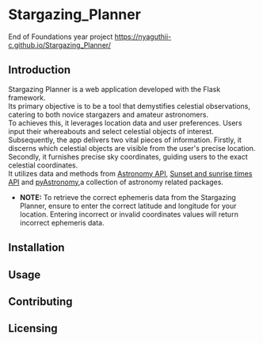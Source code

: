 # Stargazing_Planner
End of Foundations year project
https://nyaguthii-c.github.io/Stargazing_Planner/
## Introduction
Stargazing Planner is a web application developed with the Flask framework.  
Its primary objective is to be a tool that demystifies celestial observations, catering to both novice stargazers and amateur astronomers.  
To achieves this, it leverages location data and user preferences. Users input their whereabouts and select celestial objects of interest.  
Subsequently, the app delivers two vital pieces of information. Firstly, it discerns which celestial objects are visible from the user's precise location. Secondly, it furnishes precise sky coordinates, guiding users to the exact celestial coordinates.  
It utilizes data and methods from [Astronomy API](https://astronomyapi.com/), [Sunset and sunrise times API](https://sunrise-sunset.org/api) and [pyAstronomy](https://pyastronomy.readthedocs.io/en/latest/index.html),a collection of astronomy related packages.  
- **NOTE:** To retrieve the correct ephemeris data from the Stargazing Planner, ensure to enter the correct latitude and longitude for your location.
Entering incorrect or invalid coordinates values will return incorrect ephemeris data.


## Installation



## Usage




## Contributing


## Licensing








